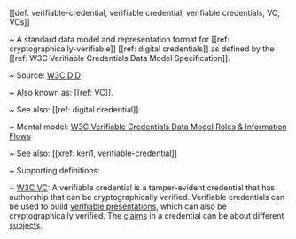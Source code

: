 [[def: verifiable-credential, verifiable credential, verifiable credentials, VC, VCs]]

~ A standard data model and representation format for [[ref: cryptographically-verifiable]] [[ref: digital credentials]] as defined by the [[ref: W3C Verifiable Credentials Data Model Specification]].

~ Source: [W3C DID](https://www.w3.org/TR/did-core/#terminology)

~ Also known as: [[ref: VC]].

~ See also: [[ref: digital credential]].

~ Mental model: [W3C Verifiable Credentials Data Model Roles & Information Flows](https://www.w3.org/TR/vc-data-model/#roles)

~ See also: [[xref: keri1, verifiable-credential]]

~ Supporting definitions:

~ [W3C VC](https://www.w3.org/TR/vc-data-model/#terminology): A verifiable credential is a tamper-evident credential that has authorship that can be cryptographically verified. Verifiable credentials can be used to build [verifiable presentations](https://www.w3.org/TR/vc-data-model/#dfn-verifiable-presentations), which can also be cryptographically verified. The [claims](https://www.w3.org/TR/vc-data-model/#dfn-claims) in a credential can be about different [subjects](https://www.w3.org/TR/vc-data-model/#dfn-subjects).
